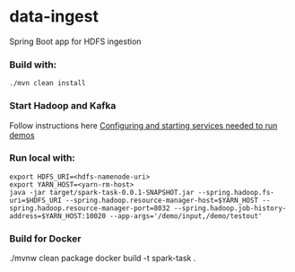 data-ingest
===========

Spring Boot app for HDFS ingestion

### Build with:

    ./mvn clean install

### Start Hadoop and Kafka

Follow instructions here [Configuring and starting services needed to run demos](/README.md#configuring-and-starting-services-needed-to-run-demos)

### Run local with:

    export HDFS_URI=<hdfs-namenode-uri>
    export YARN_HOST=<yarn-rm-host>
    java -jar target/spark-task-0.0.1-SNAPSHOT.jar --spring.hadoop.fs-uri=$HDFS_URI --spring.hadoop.resource-manager-host=$YARN_HOST --spring.hadoop.resource-manager-port=8032 --spring.hadoop.job-history-address=$YARN_HOST:10020 --app-args='/demo/input,/demo/testout'

### Build for Docker

./mvnw clean package
docker build -t spark-task .
